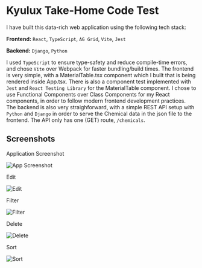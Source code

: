 # Kyulux Take-Home Code Test

I have built this data-rich web application using the following tech stack:

**Frontend:** `React`, `TypeScript`, `AG Grid`, `Vite`, `Jest`

**Backend:** `Django`, `Python`

I used `TypeScript` to ensure type-safety and reduce compile-time errors, and chose `Vite` over Webpack for faster bundling/build times. The frontend is very simple, with a MaterialTable.tsx component which I built that is being rendered inside App.tsx. There is also a component test implemented with `Jest` and `React Testing Library` for the MaterialTable component. I chose to use Functional Components over Class Components for my React components, in order to follow modern frontend development practices.  The backend is also very straighforward, with a simple REST API setup with `Python` and `Django` in order to serve the Chemical data in the json file to the frontend. The API only has one (GET) route, `/chemicals`.



## Screenshots

Application Screenshot

![App Screenshot](https://github.com/mattokc35/KyuluxAgGridApplication/blob/main/screenshots/app.png)

Edit

![Edit](https://github.com/mattokc35/KyuluxAgGridApplication/blob/main/screenshots/edit.png)

Filter

![Filter](https://github.com/mattokc35/KyuluxAgGridApplication/blob/main/screenshots/filter.png)

Delete

![Delete](https://github.com/mattokc35/KyuluxAgGridApplication/blob/main/screenshots/delete.png)

Sort

![Sort](https://github.com/mattokc35/KyuluxAgGridApplication/blob/main/screenshots/sort.png)

